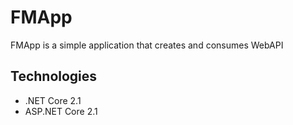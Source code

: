 # FMApp

FMApp is a simple application that creates and consumes WebAPI

## Technologies

* .NET Core 2.1
* ASP.NET Core 2.1